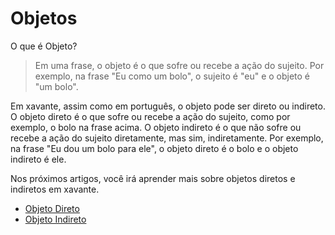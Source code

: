# Objetos

O que é Objeto?

> Em uma frase, o objeto é o que sofre ou recebe a ação do sujeito. Por exemplo, na frase "Eu como um bolo", o sujeito é "eu" e o objeto é "um bolo".

Em xavante, assim como em português, o objeto pode ser direto ou indireto. O objeto direto é o que sofre ou recebe a ação do sujeito, como por exemplo, o bolo na frase acima. O objeto indireto é o que não sofre ou recebe a ação do sujeito diretamente, mas sim, indiretamente. Por exemplo, na frase "Eu dou um bolo para ele", o objeto direto é o bolo e o objeto indireto é ele.

Nos próximos artigos, você irá aprender mais sobre objetos diretos e indiretos em xavante.

- [Objeto Direto](/conteudo/objeto/direto/index.md)
- [Objeto Indireto](/conteudo/objeto/indireto/index.md)
